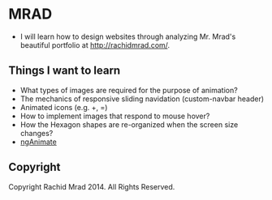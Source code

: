 # MRAD
- I will learn how to design websites through analyzing Mr. Mrad's beautiful portfolio at http://rachidmrad.com/.

## Things I want to learn

- What types of images are required for the purpose of animation?
- The mechanics of responsive sliding navidation (custom-navbar header)
- Animated icons (e.g. +, =)
- How to implement images that respond to mouse hover?
- How the Hexagon shapes are re-organized when the screen size changes?
- [ngAnimate](https://docs.angularjs.org/api/ngAnimate)

## Copyright
Copyright Rachid Mrad 2014. All Rights Reserved.
